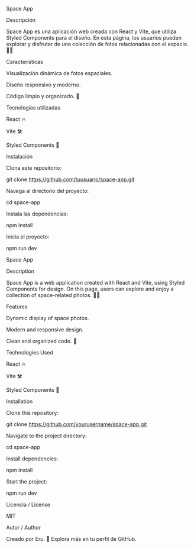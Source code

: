 Space App



Descripción

Space App es una aplicación web creada con React y Vite, que utiliza Styled Components para el diseño. En esta página, los usuarios pueden explorar y disfrutar de una colección de fotos relacionadas con el espacio. 🌌✨

Características

Visualización dinámica de fotos espaciales.

Diseño responsivo y moderno.

Código limpio y organizado. 🎨

Tecnologías utilizadas

React 🔥

Vite 🛠️

Styled Components 🎨

Instalación

Clona este repositorio:

git clone https://github.com/tuusuario/space-app.git

Navega al directorio del proyecto:

cd space-app

Instala las dependencias:

npm install

Inicia el proyecto:

npm run dev

Space App



Description

Space App is a web application created with React and Vite, using Styled Components for design. On this page, users can explore and enjoy a collection of space-related photos. 🌌✨

Features

Dynamic display of space photos.

Modern and responsive design.

Clean and organized code. 🎨

Technologies Used

React 🔥

Vite 🛠️

Styled Components 🎨

Installation

Clone this repository:

git clone https://github.com/yourusername/space-app.git

Navigate to the project directory:

cd space-app

Install dependencies:

npm install

Start the project:

npm run dev

Licencia / License

MIT

Autor / Author

Creado por Eru. 🌟 Explora más en tu perfil de GitHub.